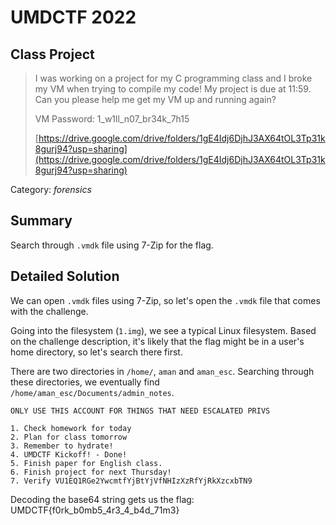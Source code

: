 # UMDCTF 2022
## Class Project

> I was working on a project for my C programming class and I broke my VM when trying to compile my code! My project is due at 11:59. Can you please help me get my VM up and running again?
>
> VM Password: 1_w1ll_n07_br34k_7h15
>
> [https://drive.google.com/drive/folders/1gE4Idj6DjhJ3AX64tOL3Tp31k8gurj94?usp=sharing](https://drive.google.com/drive/folders/1gE4Idj6DjhJ3AX64tOL3Tp31k8gurj94?usp=sharing)

Category: *forensics*

## Summary

Search through `.vmdk` file using 7-Zip for the flag.

## Detailed Solution

We can open `.vmdk` files using 7-Zip, so let's open the `.vmdk` file that comes with the challenge.

Going into the filesystem (`1.img`), we see a typical Linux filesystem. Based on the challenge description, it's likely that the flag might be in a user's home directory, so let's search there first.

There are two directories in `/home/`, `aman` and `aman_esc`. Searching through these directories, we eventually find `/home/aman_esc/Documents/admin_notes`.

```
ONLY USE THIS ACCOUNT FOR THINGS THAT NEED ESCALATED PRIVS

1. Check homework for today
2. Plan for class tomorrow
3. Remember to hydrate!
4. UMDCTF Kickoff! - Done!
5. Finish paper for English class.
6. Finish project for next Thursday!
7. Verify VU1EQ1RGe2YwcmtfYjBtYjVfNHIzXzRfYjRkXzcxbTN9
```

Decoding the base64 string gets us the flag: UMDCTF{f0rk_b0mb5_4r3_4_b4d_71m3}